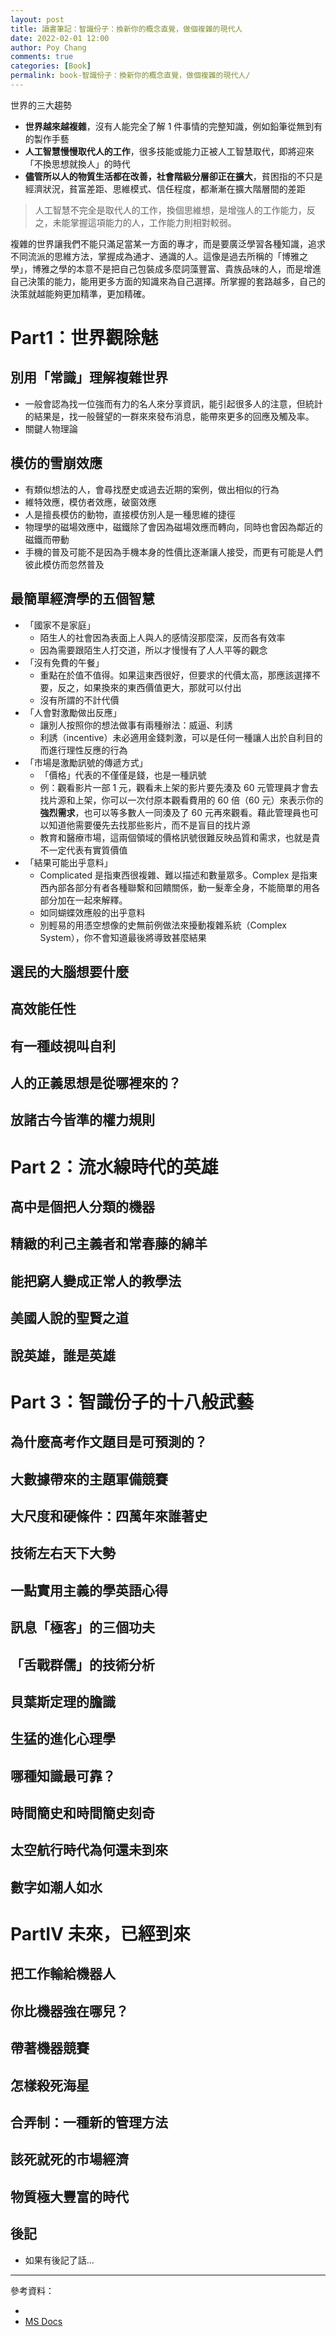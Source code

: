 ```yaml
---
layout: post
title: 讀書筆記：智識份子：換新你的概念直覺，做個複雜的現代人
date: 2022-02-01 12:00
author: Poy Chang
comments: true
categories: [Book]
permalink: book-智識份子：換新你的概念直覺，做個複雜的現代人/
---
```


世界的三大趨勢

- **世界越來越複雜**，沒有人能完全了解 1 件事情的完整知識，例如鉛筆從無到有的製作手藝
- **人工智慧慢慢取代人的工作**，很多技能或能力正被人工智慧取代，即將迎來「不換思想就換人」的時代
- **儘管所以人的物質生活都在改善，社會階級分層卻正在擴大**，貧困指的不只是經濟狀況，貧富差距、思維模式、信任程度，都漸漸在擴大階層間的差距

>人工智慧不完全是取代人的工作，換個思維想，是增強人的工作能力，反之，未能掌握這項能力的人，工作能力則相對較弱。

複雜的世界讓我們不能只滿足當某一方面的專才，而是要廣泛學習各種知識，追求不同流派的思維方法，掌握成為通才、通識的人。這像是過去所稱的「博雅之學」，博雅之學的本意不是把自己包裝成多麼詞藻豐富、貴族品味的人，而是增進自己決策的能力，能用更多方面的知識來為自己選擇。所掌握的套路越多，自己的決策就越能夠更加精準，更加精確。

# Part1：世界觀除魅

## 別用「常識」理解複雜世界

- 一般會認為找一位強而有力的名人來分享資訊，能引起很多人的注意，但統計的結果是，找一般聲望的一群來來發布消息，能帶來更多的回應及觸及率。
- 關鍵人物理論

## 模仿的雪崩效應

- 有類似想法的人，會尋找歷史或過去近期的案例，做出相似的行為
- 維特效應，模仿者效應，破窗效應
- 人是擅長模仿的動物，直接模仿別人是一種思維的捷徑
- 物理學的磁場效應中，磁鐵除了會因為磁場效應而轉向，同時也會因為鄰近的磁鐵而帶動
- 手機的普及可能不是因為手機本身的性價比逐漸讓人接受，而更有可能是人們彼此模仿而忽然普及

## 最簡單經濟學的五個智慧

- 「國家不是家庭」
  - 陌生人的社會因為表面上人與人的感情沒那麼深，反而各有效率
  - 因為需要跟陌生人打交道，所以才慢慢有了人人平等的觀念
- 「沒有免費的午餐」
  - 重點在於值不值得。如果這東西很好，但要求的代價太高，那應該選擇不要，反之，如果換來的東西價值更大，那就可以付出
  - 沒有所謂的不計代價
- 「人會對激勵做出反應」
  - 讓別人按照你的想法做事有兩種辦法：威逼、利誘
  - 利誘（incentive）未必適用金錢刺激，可以是任何一種讓人出於自利目的而進行理性反應的行為
- 「市場是激勵訊號的傳遞方式」
  - 「價格」代表的不僅僅是錢，也是一種訊號
  - 例：觀看影片一部 1 元，觀看未上架的影片要先湊及 60 元管理員才會去找片源和上架，你可以一次付原本觀看費用的 60 倍（60 元）來表示你的**強烈需求**，也可以等多數人一同湊及了 60 元再來觀看。藉此管理員也可以知道他需要優先去找那些影片，而不是盲目的找片源
  - 教育和醫療市場，這兩個領域的價格訊號很難反映品質和需求，也就是貴不一定代表有實質價值
- 「結果可能出乎意料」
  - Complicated 是指東西很複雜、難以描述和數量眾多。Complex 是指東西內部各部分有者各種聯繫和回饋關係，動一髮牽全身，不能簡單的用各部分加在一起來解釋。
  - 如同蝴蝶效應般的出乎意料
  - 別輕易的用憑空想像的史無前例做法來擾動複雜系統（Complex System），你不會知道最後將導致甚麼結果

## 選民的大腦想要什麼
## 高效能任性
## 有一種歧視叫自利
## 人的正義思想是從哪裡來的？
## 放諸古今皆準的權力規則

# Part 2：流水線時代的英雄

## 高中是個把人分類的機器
## 精緻的利己主義者和常春藤的綿羊
## 能把窮人變成正常人的教學法
## 美國人說的聖賢之道
## 說英雄，誰是英雄

# Part 3：智識份子的十八般武藝

## 為什麼高考作文題目是可預測的？
## 大數據帶來的主題軍備競賽
## 大尺度和硬條件：四萬年來誰著史
## 技術左右天下大勢
## 一點實用主義的學英語心得
## 訊息「極客」的三個功夫
## 「舌戰群儒」的技術分析
## 貝葉斯定理的膽識
## 生猛的進化心理學
## 哪種知識最可靠？
## 時間簡史和時間簡史刻奇
## 太空航行時代為何還未到來
## 數字如潮人如水

# PartⅣ 未來，已經到來

## 把工作輸給機器人
## 你比機器強在哪兒？
## 帶著機器競賽
## 怎樣殺死海星
## 合弄制：一種新的管理方法
## 該死就死的市場經濟
## 物質極大豐富的時代



## 後記

* 如果有後記了話...


----------

參考資料：

* []()
* [MS Docs](?WT.mc_id=DT-MVP-5003022)
